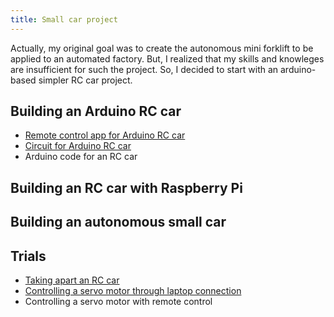 ```yaml
---
title: Small car project
---
```


Actually, my original goal was to create the autonomous mini forklift to be applied to an automated factory. But, I realized that my skills and knowleges are insufficient for such the project. So, I decided to start with an arduino-based simpler RC car project. 

## Building an Arduino RC car

- [Remote control app for Arduino RC car](arduino_car_app)
- [Circuit for Arduino RC car](arduino_car_circuit)
- Arduino code for an RC car

## Building an RC car with Raspberry Pi

## Building an autonomous small car

## Trials

- [Taking apart an RC car](https://enginebeast.github.io/smallcar/apart_rccar/)
- [Controlling a servo motor through laptop connection](https://enginebeast.github.io/2025-09-18-laptop_control_servo/)
- Controlling a servo motor with remote control
